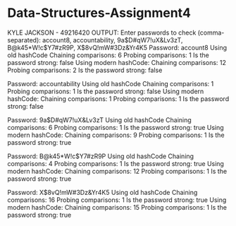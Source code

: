 # Data-Structures-Assignment4
KYLE JACKSON - 49216420
OUTPUT:
Enter passwords to check (comma-separated): 
account8, accountability, 9a$D#qW7!uX&Lv3zT, B@k45*W!c$Y7#zR9P, X$8vQ!mW#3Dz&Yr4K5
Password: account8
Using old hashCode
Chaining comparisons: 6
Probing comparisons: 1
Is the password strong: false
Using modern hashCode:
Chaining comparisons: 12
Probing comparisons: 2
Is the password strong: false

Password: accountability
Using old hashCode
Chaining comparisons: 1
Probing comparisons: 1
Is the password strong: false
Using modern hashCode:
Chaining comparisons: 1
Probing comparisons: 1
Is the password strong: false

Password: 9a$D#qW7!uX&Lv3zT
Using old hashCode
Chaining comparisons: 6
Probing comparisons: 1
Is the password strong: true
Using modern hashCode:
Chaining comparisons: 9
Probing comparisons: 1
Is the password strong: true

Password: B@k45*W!c$Y7#zR9P
Using old hashCode
Chaining comparisons: 4
Probing comparisons: 1
Is the password strong: true
Using modern hashCode:
Chaining comparisons: 12
Probing comparisons: 1
Is the password strong: true

Password: X$8vQ!mW#3Dz&Yr4K5
Using old hashCode
Chaining comparisons: 16
Probing comparisons: 1
Is the password strong: true
Using modern hashCode:
Chaining comparisons: 15
Probing comparisons: 1
Is the password strong: true
